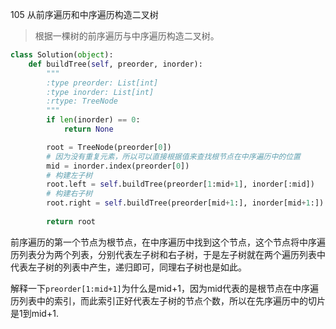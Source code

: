105 从前序遍历和中序遍历构造二叉树

> 根据一棵树的前序遍历与中序遍历构造二叉树。

```python
class Solution(object):
    def buildTree(self, preorder, inorder):
        """
        :type preorder: List[int]
        :type inorder: List[int]
        :rtype: TreeNode
        """
        if len(inorder) == 0:
            return None

        root = TreeNode(preorder[0])
        # 因为没有重复元素，所以可以直接根据值来查找根节点在中序遍历中的位置
        mid = inorder.index(preorder[0])
        # 构建左子树
        root.left = self.buildTree(preorder[1:mid+1], inorder[:mid])
        # 构建右子树
        root.right = self.buildTree(preorder[mid+1:], inorder[mid+1:])
        
        return root
```

前序遍历的第一个节点为根节点，在中序遍历中找到这个节点，这个节点将中序遍历列表分为两个列表，分别代表左子树和右子树，于是左子树就在两个遍历列表中代表左子树的列表中产生，递归即可，同理右子树也是如此。

解释一下`preorder[1:mid+1]`为什么是mid+1，因为mid代表的是根节点在中序遍历列表中的索引，而此索引正好代表左子树的节点个数，所以在先序遍历中的切片是1到mid+1.
